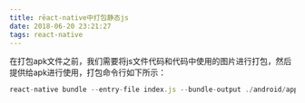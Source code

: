 ```yaml
---
title: rēact-native中打包静态js
date: 2018-06-20 23:21:27
tags: react-native
---
```

在打包apk文件之前，我们需要将js文件代码和代码中使用的图片进行打包，然后提供给apk进行使用，打包命令行如下所示：
```js
react-native bundle --entry-file index.js --bundle-output ./android/app/src/main/assets/index.android.bundle --platform android --assets-dest ./android/app/src/main/res/ --dev true

```